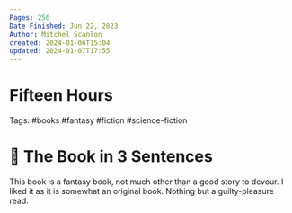 ```yaml
---
Pages: 256
Date Finished: Jun 22, 2023
Author: Mitchel Scanlon
created: 2024-01-06T15:04
updated: 2024-01-07T17:55
---
```

# Fifteen Hours

Tags: #books #fantasy #fiction #science-fiction 

# 🚀 The Book in 3 Sentences
This book is a fantasy book, not much other than a good story to devour. I liked it as it is somewhat an original book.  Nothing but a guilty-pleasure read. 


